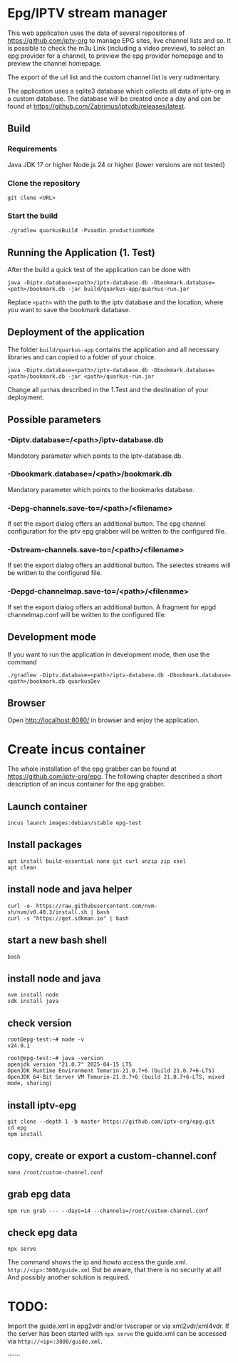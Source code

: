 # Epg/IPTV stream manager 

This web application uses the data of several repositories of https://github.com/iptv-org to manage EPG sites, live channel lists and so.
It is possible to check the m3u Link (including a video preview), to select an epg provider for a channel, to preview the epg provider homepage and to preview the channel homepage.

The export of the url list and the custom channel list is very rudimentary.

The application uses a sqlite3 database which collects all data of iptv-org in a custom database.
The database will be created once a day and can be found at https://github.com/Zabrimus/iptvdb/releases/latest.

## Build
### Requirements
Java JDK 17 or higher
Node.js 24 or higher (lower versions are not tested)

### Clone the repository
```
git clone <URL>
```

### Start the build
```
./gradlew quarkusBuild -Pvaadin.productionMode
```

## Running the Application (1. Test)
After the build a quick test of the application can be done with
```
java -Diptv.database=<path>/iptv-database.db -Dbookmark.database=<path>/bookmark.db -jar build/quarkus-app/quarkus-run.jar
```
Replace `<path>` with the path to the iptv database and the location, where you want to save the bookmark database.


## Deployment of the application
The folder `build/quarkus-app` contains the application and all necessary libraries and can copied to a folder of your choice.
```
java -Diptv.database=<path>/iptv-database.db -Dbookmark.database=<path>/bookmark.db -jar <path>/quarkus-run.jar
```
Change all `path`as described in the 1.Test and the destination of your deployment. 

## Possible parameters
### -Diptv.database=/\<path>/iptv-database.db
Mandotory parameter which points to the iptv-database.db.

### -Dbookmark.database=/\<path>/bookmark.db
Mandatory parameter which points to the bookmarks database.

### -Depg-channels.save-to=/\<path>/\<filename>
If set the export dialog offers an additional button. The epg channel configuration for the iptv epg grabber will be written to the configured file. 

### -Dstream-channels.save-to=/\<path>/\<filename>
If set the export dialog offers an additional button. The selectes streams will be written to the configured file.

### -Depgd-channelmap.save-to=/\<path>/\<filename>
If set the export dialog offers an additional button. A fragment for epgd channelmap.conf will be written to the configured file.

## Development mode
If you want to run the application in development mode, then use the command
```
./gradlew -Diptv.database=<path>/iptv-database.db -Dbookmark.database=<path>/bookmark.db quarkusDev
```

## Browser
Open [http://localhost:8080/](http://localhost:8080/) in browser and enjoy the application.



# Create incus container
The whole installation of the epg grabber can be found at https://github.com/iptv-org/epg. The following chapter described a short description of an incus container for the epg grabber. 

## Launch container
```incus launch images:debian/stable epg-test``` 

## Install packages
```
apt install build-essential nano git curl unzip zip xsel
apt clean
```

## install node and java helper
```
curl -o- https://raw.githubusercontent.com/nvm-sh/nvm/v0.40.3/install.sh | bash
curl -s "https://get.sdkman.io" | bash
```

## start a new bash shell
```
bash
```

## install node and java
```
nvm install node
sdk install java
```

## check version
```
root@epg-test:~# node -v
v24.0.1

root@epg-test:~# java -version
openjdk version "21.0.7" 2025-04-15 LTS
OpenJDK Runtime Environment Temurin-21.0.7+6 (build 21.0.7+6-LTS)
OpenJDK 64-Bit Server VM Temurin-21.0.7+6 (build 21.0.7+6-LTS, mixed mode, sharing)
```

## install iptv-epg
```
git clone --depth 1 -b master https://github.com/iptv-org/epg.git
cd epg
npm install
```

## copy, create or export a custom-channel.conf
```
nano /root/custom-channel.conf
```

## grab epg data
```
npm run grab --- --days=14 --channels=/root/custom-channel.conf
```

## check epg data
```
npx serve 
```
The command shows the ip and howto access the guide.xml.
`http://<ip>:3000/guide.xml`
But be aware, that there is no security at all! And possibly another solution is required.

# TODO:
Import the guide.xml in epg2vdr and/or tvscraper or via xml2vdr/xml4vdr.
If the server has been started with `npx serve` the guide.xml can be accessed via `http://<ip>:3000/guide.xml`.  

·······
